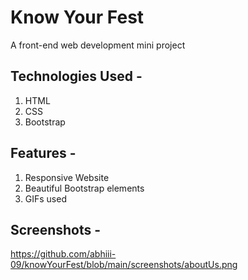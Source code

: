 # Know Your Fest
A front-end web development mini project

## Technologies Used - 
1. HTML
2. CSS
3. Bootstrap

## Features - 
1. Responsive Website
2. Beautiful Bootstrap elements
3. GIFs used

## Screenshots - 
https://github.com/abhiii-09/knowYourFest/blob/main/screenshots/aboutUs.png
